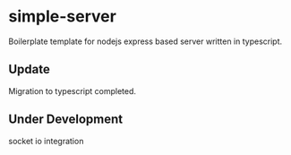 # simple-server
Boilerplate template for nodejs express based server written in typescript.

## Update
Migration to typescript completed.

## Under Development
socket io integration
